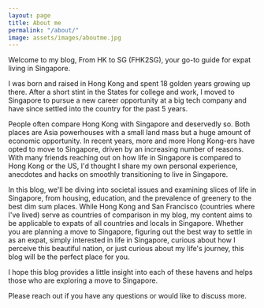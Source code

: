 ```yaml
---
layout: page
title: About me
permalink: "/about/"
image: assets/images/aboutme.jpg
---
```


Welcome to my blog, From HK to SG (FHK2SG), your go-to guide for expat living in Singapore. 

I was born and raised in Hong Kong and spent 18 golden years growing up there. After a short stint in the States for college and work, I moved to Singapore to pursue a new career opportunity at a big tech company and have since settled into the country for the past 5 years. 

People often compare Hong Kong with Singapore and deservedly so. Both places are Asia powerhouses with a small land mass but a huge amount of economic opportunity. In recent years, more and more Hong Kong-ers have opted to move to Singapore, driven by an increasing number of reasons. With many friends reaching out on how life in Singapore is compared to Hong Kong or the US, I'd thought I share my own personal experience, anecdotes and hacks on smoothly transitioning to live in Singapore.

In this blog, we'll be diving into societal issues and examining slices of life in Singapore, from housing, education, and the prevalence of greenery to the best dim sum places. While Hong Kong and San Francisco (countries where I've lived) serve as countries of comparison in my blog, my content aims to be applicable to expats of all countries and locals in Singapore. Whether you are planning a move to Singapore, figuring out the best way to settle in as an expat, simply interested in life in Singapore, curious about how I perceive this beautiful nation, or just curious about my life's journey, this blog will be the perfect place for you.

I hope this blog provides a little insight into each of these havens and helps those who are exploring a move to Singapore.

Please reach out if you have any questions or would like to discuss more.
